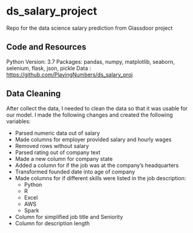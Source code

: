 # ds_salary_project
Repo for the data science salary prediction from Glassdoor project

## Code and Resources 
Python Version: 3.7
Packages: pandas, numpy, matplotlib, seaborn, selenium, flask, json, pickle 
Data : https://github.com/PlayingNumbers/ds_salary_proj 


## Data Cleaning
After collect the data, I needed to clean the data so that it was usable for our model. I made the following changes and created the following variables:
- Parsed numeric data out of salary
- Made columns for employer provided salary and hourly wages
- Removed rows without salary
- Parsed rating out of company text
- Made a new column for company state
- Added a column for if the job was at the company’s headquarters
- Transformed founded date into age of company
- Made columns for if different skills were listed in the job description:
  - Python
  - R
  - Excel
  - AWS
  - Spark
- Column for simplified job title and Seniority
- Column for description length
